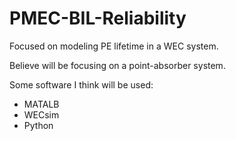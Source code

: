 # PMEC-BIL-Reliability
Focused on modeling PE lifetime in a WEC system.

Believe will be focusing on a point-absorber system.

Some software I think will be used:
- MATALB
- WECsim
- Python
